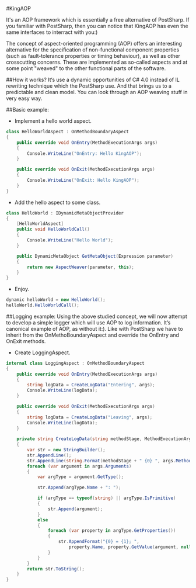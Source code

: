 #KingAOP

It's an AOP framework which is essentially a free alternative of PostSharp. If you familiar with PostSharp, then you can notice that KingAOP has even the same interfaces to interract with you:)

The concept of aspect-oriented programming (AOP) offers an interesting alternative for the specification of non-functional component properties (such as fault-tolerance properties or timing behaviour), as well as other crosscutting concerns. These are implemented as so-called aspects and at some point "weaved" to the other functional parts of the software.

##How it works?
It‘s use a dynamic opportunities of C# 4.0 instead of IL rewriting technique which the PostSharp use. And that brings us to a predictable and clean model. You can look through an AOP weaving stuff in very easy way.

##Basic example:
* Implement a hello world aspect.


```csharp
class HelloWorldAspect : OnMethodBoundaryAspect
{
    public override void OnEntry(MethodExecutionArgs args)
    {
        Console.WriteLine("OnEntry: Hello KingAOP");
    }

    public override void OnExit(MethodExecutionArgs args)
    {
        Console.WriteLine("OnExit: Hello KingAOP");
    }
}
```
* Add the hello aspect to some class.

```csharp
class HelloWorld : IDynamicMetaObjectProvider
{
    [HelloWorldAspect]
    public void HelloWorldCall()
    {
        Console.WriteLine("Hello World");
    }

    public DynamicMetaObject GetMetaObject(Expression parameter)
    {
        return new AspectWeaver(parameter, this);
    }
}
```
* Enjoy.

```csharp
dynamic helloWorld = new HelloWorld();
helloWorld.HelloWorldCall();
```
##Logging example:
Using the above studied concept, we will now attempt to develop a simple logger which will use AOP to log information. It’s canonical example of AOP, as without it:). Like with PostSharp we have to inherit from the OnMethoBoundaryAspect and override the OnEntry and OnExit methods.  

* Create LoggingAspect.

```csharp
internal class LoggingAspect : OnMethodBoundaryAspect
{
    public override void OnEntry(MethodExecutionArgs args)
    {
        string logData = CreateLogData("Entering", args);
        Console.WriteLine(logData);
    }

    public override void OnExit(MethodExecutionArgs args)
    {
        string logData = CreateLogData("Leaving", args);
        Console.WriteLine(logData);
    }
    
    private string CreateLogData(string methodStage, MethodExecutionArgs args)
    {
        var str = new StringBuilder();
        str.AppendLine();
        str.AppendLine(string.Format(methodStage + " {0} ", args.Method));
        foreach (var argument in args.Arguments)
        {
            var argType = argument.GetType();

            str.Append(argType.Name + ": ");

            if (argType == typeof(string) || argType.IsPrimitive)
            {
                str.Append(argument);
            }
            else
            {
                foreach (var property in argType.GetProperties())
                {
                    str.AppendFormat("{0} = {1}; ",
                        property.Name, property.GetValue(argument, null));
                }
            }
        }
        return str.ToString();
    }
}
```
